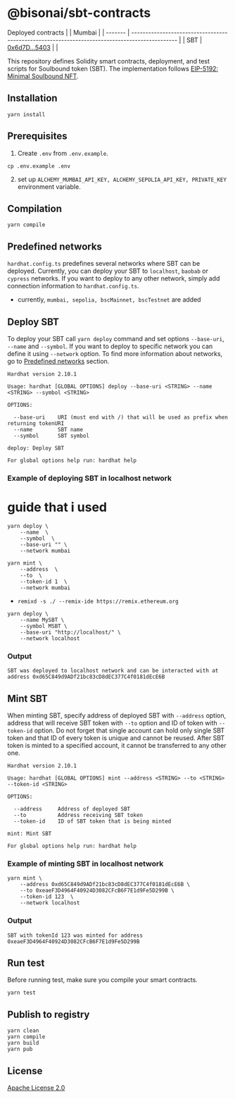 # @bisonai/sbt-contracts

Deployed contracts
|                | Mumbai                                                                                          |
| -------        | ---------------------------------------------------------------------------------------------- |
| SBT        | [0x6d7D...5403](https://mumbai.polygonscan.com/address/0x5DcbBd68C0d5e5aB118735786B187A132b7775b8)        |                                                                                                    |

This repository defines Solidity smart contracts, deployment, and test scripts for Soulbound token (SBT). The implementation follows [EIP-5192: Minimal Soulbound NFT](https://eips.ethereum.org/EIPS/eip-5192).

## Installation

```
yarn install
```

## Prerequisites


1. Create `.env` from `.env.example`.

```
cp .env.example .env
```

2. set up `ALCHEMY_MUMBAI_API_KEY, ALCHEMY_SEPOLIA_API_KEY, PRIVATE_KEY` environment variable.

## Compilation

```
yarn compile
```

## Predefined networks

`hardhat.config.ts` predefines several networks where SBT can be deployed.
Currently, you can deploy your SBT to `localhost`, `baobab` or `cypress` networks.
If you want to deploy to any other network, simply add connection information to `hardhat.config.ts`.

- currently, `mumbai, sepolia, bscMainnet, bscTestnet` are added

## Deploy SBT

To deploy your SBT call `yarn deploy` command and set options `--base-uri`, `--name` and `--symbol`.
If you want to deploy to specific network you can define it using `--network` option.
To find more information about networks, go to [Predefined networks](#predefined-networks) section.

```
Hardhat version 2.10.1

Usage: hardhat [GLOBAL OPTIONS] deploy --base-uri <STRING> --name <STRING> --symbol <STRING>

OPTIONS:

  --base-uri    URI (must end with /) that will be used as prefix when returning tokenURI
  --name        SBT name
  --symbol      SBT symbol

deploy: Deploy SBT

For global options help run: hardhat help
```

### Example of deploying SBT in localhost network

# guide that i used
```shell
yarn deploy \
    --name  \                                       
    --symbol  \                                 
    --base-uri "" \ 
    --network mumbai

yarn mint \  
    --address  \
    --to  \
    --token-id 1  \
    --network mumbai

```
- `remixd -s ./ --remix-ide https://remix.ethereum.org`

```
yarn deploy \
    --name MySBT \
    --symbol MSBT \
    --base-uri "http://localhost/" \
    --network localhost
```

### Output

```
SBT was deployed to localhost network and can be interacted with at address 0xd65C849d9ADf21bc83cD8dEC377C4f0181dEcE6B
```

## Mint SBT

When minting SBT, specify address of deployed SBT with `--address` option, address that will receive SBT token with `--to` option and ID of token with `--token-id` option.
Do not forget that single account can hold only single SBT token and that ID of every token is unique and cannot be reused.
After SBT token is minted to a specified account, it cannot be transferred to any other one.

```
Hardhat version 2.10.1

Usage: hardhat [GLOBAL OPTIONS] mint --address <STRING> --to <STRING> --token-id <STRING>

OPTIONS:

  --address     Address of deployed SBT
  --to          Address receiving SBT token
  --token-id    ID of SBT token that is being minted

mint: Mint SBT

For global options help run: hardhat help
```

### Example of minting SBT in localhost network

```
yarn mint \
    --address 0xd65C849d9ADf21bc83cD8dEC377C4f0181dEcE6B \
    --to 0xeaeF3D4964F40924D3082CFcB6F7E1d9Fe5D299B \
    --token-id 123  \
    --network localhost
```

### Output

```
SBT with tokenId 123 was minted for address 0xeaeF3D4964F40924D3082CFcB6F7E1d9Fe5D299B
```

## Run test

Before running test, make sure you compile your smart contracts.

```
yarn test
```

## Publish to registry

```
yarn clean
yarn compile
yarn build
yarn pub
```

## License

[Apache License 2.0](LICENSE)